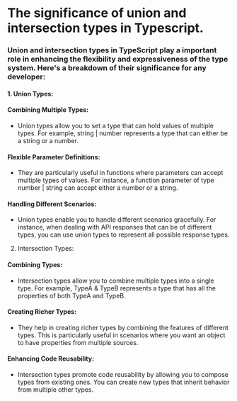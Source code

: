 # The significance of union and intersection types in Typescript.
### Union and intersection types in TypeScript play a important role in enhancing the flexibility and expressiveness of the type system. Here's a breakdown of their significance for any developer:
#### 1. Union Types:
#### Combining Multiple Types: 
- Union types allow you to set a type that can hold values of multiple types. For example, string | number represents a type that can either be a string or a number.
#### Flexible Parameter Definitions: 
- They are particularly useful in functions where parameters can accept multiple types of values. For instance, a function parameter of type number | string can accept either a number or a string.
#### Handling Different Scenarios: 
- Union types enable you to handle different scenarios gracefully. For instance, when dealing with API responses that can be of different types, you can use union types to represent all possible response types.
2. Intersection Types:
#### Combining Types: 
- Intersection types allow you to combine multiple types into a single type. For example, TypeA & TypeB represents a type that has all the properties of both TypeA and TypeB.
#### Creating Richer Types: 
- They help in creating richer types by combining the features of different types. This is particularly useful in scenarios where you want an object to have properties from multiple sources.
#### Enhancing Code Reusability: 
- Intersection types promote code reusability by allowing you to compose types from existing ones. You can create new types that inherit behavior from multiple other types.
